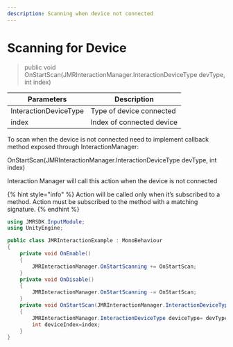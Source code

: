 ```yaml
---
description: Scanning when device not connected
---
```


# Scanning for Device

> public void OnStartScan(JMRInteractionManager.InteractionDeviceType devType, int index)

| Parameters            | Description               |
| --------------------- | ------------------------- |
| InteractionDeviceType | Type of device connected  |
| index                 | Index of connected device |

To scan when the device is not connected need to implement callback method exposed through InteractionManager:&#x20;

OnStartScan(JMRInteractionManager.InteractionDeviceType devType, int index)

Interaction Manager will call this action when the device is not connected

{% hint style="info" %}
Action will be called only when it’s subscribed to a method. Action must be subscribed to the method with a matching signature.
{% endhint %}

```csharp
using JMRSDK.InputModule;
using UnityEngine;

public class JMRInteractionExample : MonoBehaviour
{  
    private void OnEnable()
    {
        JMRInteractionManager.OnStartScanning += OnStartScan;
    } 
    private void OnDisable()
    {
        JMRInteractionManager.OnStartScanning -= OnStartScan;
    }
    private void OnStartScan(JMRInteractionManager.InteractionDeviceType devType, int index)
    {
        JMRInteractionManager.InteractionDeviceType deviceType= devType;
        int deviceIndex=index;
    }
}
```

